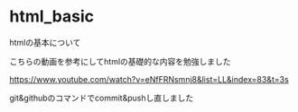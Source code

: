 # html_basic
htmlの基本について

こちらの動画を参考にしてhtmlの基礎的な内容を勉強しました

<https://www.youtube.com/watch?v=eNfFRNsmnj8&list=LL&index=83&t=3s>

git&githubのコマンドでcommit&pushし直しました